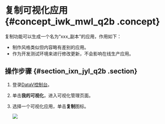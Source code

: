 # 复制可视化应用 {#concept_iwk_mwl_q2b .concept}

复制功能可以生成一个名为“xxx\_副本”的应用，作用如下：

-   制作风格类似但内容略有差别的应用。
-   作为开发测试环境来进行修改更新，不会影响在线生产应用。

## 操作步骤 {#section_ixn_jyl_q2b .section}

1.  登录[DataV控制台](https://datav.aliyun.com/)。
2.  单击**我的可视化**，进入可视化管理页面。
3.  选择一个可视化应用，单击**复制**图标。

    ![](http://static-aliyun-doc.oss-cn-hangzhou.aliyuncs.com/assets/img/16550/15343135528023_zh-CN.png)


